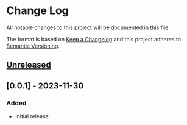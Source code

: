 # Change Log

All notable changes to this project will be documented in this file.

The format is based on [Keep a Changelog](http://keepachangelog.com/) and this project adheres to [Semantic Versioning](http://semver.org/).

## [Unreleased]

## [0.0.1] - 2023-11-30

### Added

- Initial release

[Unreleased]: https://github.com/eamodio/eslint-lite-webpack-plugin/compare/v0.0.1...HEAD